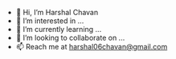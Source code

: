 - 👋 Hi, I’m Harshal Chavan
- 👀 I’m interested in ...
- 🌱 I’m currently learning ...
- 💞️ I’m looking to collaborate on ...
- 📫 Reach me at harshal06chavan@gmail.com

<!---
Chavan-Harshal/Chavan-Harshal is a ✨ special ✨ repository because its `README.md` (this file) appears on your GitHub profile.
You can click the Preview link to take a look at your changes.
--->
